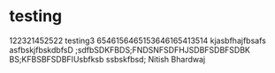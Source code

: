 # testing
122321452522
testing3
6546156465153646165413514
kjasbfhajfbsafs
asfbskjfbskdbfsD
;sdfbSDKFBDS;FNDSNFSDFHJSDBFSDBFSDBK
BS;KFBSBFSDBFIUsbfksb
ssbskfbsd;
Nitish Bhardwaj
